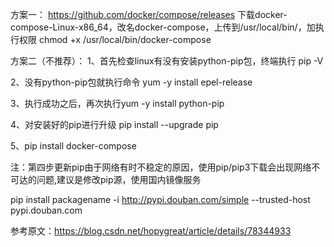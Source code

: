 方案一：
https://github.com/docker/compose/releases
下载docker-compose-Linux-x86_64，改名docker-compose，上传到/usr/local/bin/，加执行权限 chmod +x /usr/local/bin/docker-compose

方案二（不推荐）：
1、首先检查linux有没有安装python-pip包，终端执行 pip -V

2、没有python-pip包就执行命令 yum -y install epel-release

3、执行成功之后，再次执行yum -y install python-pip

4、对安装好的pip进行升级 pip install --upgrade pip

5、pip install docker-compose

注：第四步更新pip由于网络有时不稳定的原因，使用pip/pip3下载会出现网络不可达的问题,建议是修改pip源，使用国内镜像服务

pip install packagename -i http://pypi.douban.com/simple --trusted-host pypi.douban.com

参考原文：https://blog.csdn.net/hopygreat/article/details/78344933
